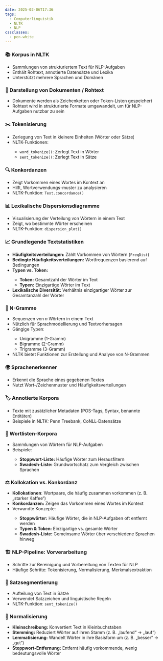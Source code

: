 ```yaml
---
date: 2025-02-06T17:36
tags:
  - Computerlinguistik
  - NLTK
  - NLP
cssclasses:
  - pen-white
---
```

<div class="card">
    <h3>📚 Korpus in NLTK</h3>
    <ul>
        <li>Sammlungen von strukturiertem Text für NLP-Aufgaben</li>
        <li>Enthält Rohtext, annotierte Datensätze und Lexika</li>
        <li>Unterstützt mehrere Sprachen und Domänen</li>
    </ul>
</div>

<div class="card">
    <h3>📝 Darstellung von Dokumenten / Rohtext</h3>
    <ul>
        <li>Dokumente werden als Zeichenketten oder Token-Listen gespeichert</li>
        <li>Rohtext wird in strukturierte Formate umgewandelt, um für NLP-Aufgaben nutzbar zu sein</li>
    </ul>
</div>

<div class="card">
    <h3>✂️ Tokenisierung</h3>
    <ul>
        <li>Zerlegung von Text in kleinere Einheiten (Wörter oder Sätze)</li>
        <li>NLTK-Funktionen:</li>
        <ul>
            <li><code>word_tokenize()</code>: Zerlegt Text in Wörter</li>
            <li><code>sent_tokenize()</code>: Zerlegt Text in Sätze</li>
        </ul>
    </ul>
</div>

<div class="card">
    <h3>🔍 Konkordanzen</h3>
    <ul>
        <li>Zeigt Vorkommen eines Wortes im Kontext an</li>
        <li>Hilft, Wortverwendungs-muster zu analysieren</li>
        <li>NLTK-Funktion: <code>Text.concordance()</code></li>
    </ul>
</div>

<div class="card">
    <h3>📊 Lexikalische Dispersionsdiagramme</h3>
    <ul>
        <li>Visualisierung der Verteilung von Wörtern in einem Text</li>
        <li>Zeigt, wo bestimmte Wörter erscheinen</li>
        <li>NLTK-Funktion: <code>dispersion_plot()</code></li>
    </ul>
</div>

<div class="card">
    <h3>📈 Grundlegende Textstatistiken</h3>
    <ul>
        <li><strong>Häufigkeitsverteilungen:</strong> Zählt Vorkommen von Wörtern (<code>FreqDist</code>)</li>
        <li><strong>Bedingte Häufigkeitsverteilungen:</strong> Wortfrequenzen basierend auf Bedingungen</li>
        <li><strong>Typen vs. Token:</strong></li>
        <ul>
            <li><strong>Token:</strong> Gesamtzahl der Wörter im Text</li>
            <li><strong>Typen:</strong> Einzigartige Wörter im Text</li>
        </ul>
        <li><strong>Lexikalische Diversität:</strong> Verhältnis einzigartiger Wörter zur Gesamtanzahl der Wörter</li>
    </ul>
</div>

<div class="card">
    <h3>📌 N-Gramme</h3>
    <ul>
        <li>Sequenzen von <em>n</em> Wörtern in einem Text</li>
        <li>Nützlich für Sprachmodellierung und Textvorhersagen</li>
        <li>Gängige Typen:</li>
        <ul>
            <li>Unigramme (1-Gramm)</li>
            <li>Bigramme (2-Gramm)</li>
            <li>Trigramme (3-Gramm)</li>
        </ul>
        <li>NLTK bietet Funktionen zur Erstellung und Analyse von N-Grammen</li>
    </ul>
</div>

<div class="card">
    <h3>🌍 Sprachenerkenner</h3>
    <ul>
        <li>Erkennt die Sprache eines gegebenen Textes</li>
        <li>Nutzt Wort-/Zeichenmuster und Häufigkeitsverteilungen</li>
    </ul>
</div>

<div class="card">
    <h3>🏷️ Annotierte Korpora</h3>
    <ul>
        <li>Texte mit zusätzlicher Metadaten (POS-Tags, Syntax, benannte Entitäten)</li>
        <li>Beispiele in NLTK: Penn Treebank, CoNLL-Datensätze</li>
    </ul>
</div>

<div class="card">
    <h3>📖 Wortlisten-Korpora</h3>
    <ul>
        <li>Sammlungen von Wörtern für NLP-Aufgaben</li>
        <li>Beispiele:</li>
        <ul>
            <li><strong>Stoppwort-Liste:</strong> Häufige Wörter zum Herausfiltern</li>
            <li><strong>Swadesh-Liste:</strong> Grundwortschatz zum Vergleich zwischen Sprachen</li>
        </ul>
    </ul>
</div>

<div class="card">
    <h3>⚖️ Kollokation vs. Konkordanz</h3>
    <ul>
        <li><strong>Kollokationen:</strong> Wortpaare, die häufig zusammen vorkommen (z. B. „starker Kaffee“)</li>
        <li><strong>Konkordanzen:</strong> Zeigen das Vorkommen eines Wortes im Kontext</li>
        <li>Verwandte Konzepte:</li>
        <ul>
            <li><strong>Stoppwörter:</strong> Häufige Wörter, die in NLP-Aufgaben oft entfernt werden</li>
            <li><strong>Typen & Token:</strong> Einzigartige vs. gesamte Wörter</li>
            <li><strong>Swadesh-Liste:</strong> Gemeinsame Wörter über verschiedene Sprachen hinweg</li>
        </ul>
    </ul>
</div>

<div class="card">
    <h3>🏗️ NLP-Pipeline: Vorverarbeitung</h3>
    <ul>
        <li>Schritte zur Bereinigung und Vorbereitung von Texten für NLP</li>
        <li>Häufige Schritte: Tokenisierung, Normalisierung, Merkmalsextraktion</li>
    </ul>
</div>

<div class="card">
    <h3>📌 Satzsegmentierung</h3>
    <ul>
        <li>Aufteilung von Text in Sätze</li>
        <li>Verwendet Satzzeichen und linguistische Regeln</li>
        <li>NLTK-Funktion: <code>sent_tokenize()</code></li>
    </ul>
</div>

<div class="card">
    <h3>🔄 Normalisierung</h3>
    <ul>
        <li><strong>Kleinschreibung:</strong> Konvertiert Text in Kleinbuchstaben</li>
        <li><strong>Stemming:</strong> Reduziert Wörter auf ihren Stamm (z. B. „laufend“ → „lauf“)</li>
        <li><strong>Lemmatisierung:</strong> Wandelt Wörter in ihre Basisform um (z. B. „besser“ → „gut“)</li>
        <li><strong>Stoppwort-Entfernung:</strong> Entfernt häufig vorkommende, wenig bedeutungsvolle Wörter</li>
    </ul>
</div>
